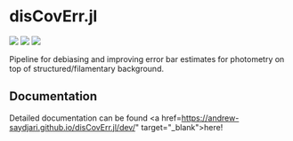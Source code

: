 # disCovErr.jl

[![][action-img]][action-url]
[![][docs-dev-img]][docs-dev-url]
[![][codecov-img]][codecov-url]

Pipeline for debiasing and improving error bar estimates for photometry on top of structured/filamentary background.

## Documentation

Detailed documentation can be found <a href=https://andrew-saydjari.github.io/disCovErr.jl/dev/" target="_blank">here!</a>

<!-- URLS -->
[action-img]: https://github.com/andrew-saydjari/disCovErr.jl/workflows/Unit%20test/badge.svg
[action-url]: https://github.com/andrew-saydjari/disCovErr.jl/actions

[docs-dev-img]: https://img.shields.io/badge/docs-dev-blue.svg
[docs-dev-url]: https://andrew-saydjari.github.io/disCovErr.jl/dev/

[codecov-img]: https://codecov.io/github/andrew-saydjari/disCovErr.jl/coverage.svg?branch=main
[codecov-url]: https://codecov.io/github/andrew-saydjari/disCovErr.jl?branch=main
